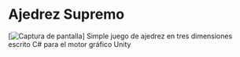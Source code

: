 # Ajedrez Supremo
[![Captura de pantalla](/captura_de_pantalla.png)]
Simple juego de ajedrez en tres dimensiones escrito C# para el motor gráfico Unity
